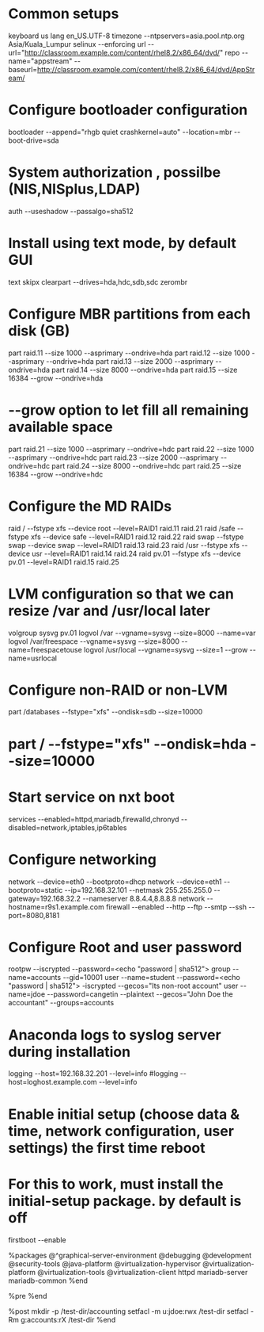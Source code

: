# Common setups
keyboard us
lang en_US.UTF-8
timezone --ntpservers=asia.pool.ntp.org Asia/Kuala_Lumpur
selinux --enforcing
url --url="http://classroom.example.com/content/rhel8.2/x86_64/dvd/"
repo --name="appstream" --baseurl=http://classroom.example.com/content/rhel8.2/x86_64/dvd/AppStream/

# Configure bootloader configuration
bootloader --append="rhgb quiet crashkernel=auto" --location=mbr --boot-drive=sda

# System authorization , possilbe (NIS,NISplus,LDAP)
auth --useshadow --passalgo=sha512
# Install using text mode, by default GUI
text
skipx
clearpart --drives=hda,hdc,sdb,sdc
zerombr
# Configure MBR partitions from each disk (GB)
part raid.11 --size 1000 --asprimary --ondrive=hda
part raid.12 --size 1000 --asprimary --ondrive=hda
part raid.13 --size 2000 --asprimary --ondrive=hda
part raid.14 --size 8000 --ondrive=hda
part raid.15 --size 16384 --grow --ondrive=hda
# --grow option to let fill all remaining available space
part raid.21 --size 1000 --asprimary --ondrive=hdc
part raid.22 --size 1000 --asprimary --ondrive=hdc
part raid.23 --size 2000 --asprimary --ondrive=hdc
part raid.24 --size 8000 --ondrive=hdc
part raid.25 --size 16384 --grow --ondrive=hdc

# Configure the MD RAIDs
raid / --fstype xfs --device root --level=RAID1 raid.11 raid.21
raid /safe --fstype xfs --device safe --level=RAID1 raid.12 raid.22
raid swap --fstype swap --device swap --level=RAID1 raid.13 raid.23
raid /usr --fstype xfs --device usr --level=RAID1 raid.14 raid.24
raid pv.01 --fstype xfs --device pv.01 --level=RAID1 raid.15 raid.25

# LVM configuration so that we can resize /var and /usr/local later
volgroup sysvg pv.01
logvol /var --vgname=sysvg --size=8000 --name=var
logvol /var/freespace --vgname=sysvg --size=8000 --name=freespacetouse
logvol /usr/local --vgname=sysvg --size=1 --grow --name=usrlocal

# Configure non-RAID or non-LVM
part /databases --fstype="xfs" --ondisk=sdb --size=10000
# part / --fstype="xfs" --ondisk=hda --size=10000


# Start service on nxt boot
services --enabled=httpd,mariadb,firewalld,chronyd --disabled=network,iptables,ip6tables

# Configure networking
network --device=eth0 --bootproto=dhcp
network --device=eth1 --bootproto=static --ip=192.168.32.101 --netmask 255.255.255.0 --gateway=192.168.32.2 --nameserver 8.8.4.4,8.8.8.8
network --hostname=r9s1.example.com
firewall --enabled --http --ftp --smtp --ssh --port=8080,8181

# Configure Root and user password
rootpw --iscrypted --password=<echo "password | sha512">
group --name=accounts --gid=10001
user --name=student --password=<echo "password | sha512"> -iscrypted --gecos="Its non-root account"
user --name=jdoe --password=cangetin --plaintext --gecos="John Doe the accountant" --groups=accounts


# Anaconda logs to syslog server during installation
logging --host=192.168.32.201 --level=info
#logging --host=loghost.example.com --level=info

# Enable initial setup (choose data & time, network configuration, user settings) the first time reboot
# For this to work, must install the initial-setup package. by default is off
firstboot --enable

%packages
@^graphical-server-environment
@debugging
@development
@security-tools
@java-platform
@virtualization-hypervisor
@virtualization-platform
@virtualization-tools
@virtualization-client
httpd
mariadb-server
mariadb-common
%end

%pre
%end

%post
mkdir -p /test-dir/accounting
setfacl -m u:jdoe:rwx /test-dir
setfacl -Rm g:accounts:rX /test-dir
%end
